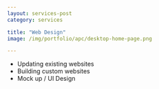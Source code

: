 ```yaml
---
layout: services-post
category: services

title: "Web Design"
image: /img/portfolio/apc/desktop-home-page.png

---
```


- Updating existing websites
- Building custom websites
- Mock up / UI Design
